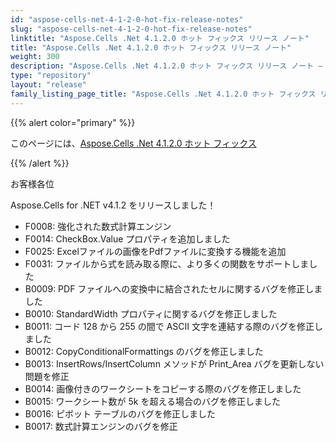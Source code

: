 ```yaml
---
id: "aspose-cells-net-4-1-2-0-hot-fix-release-notes"
slug: "aspose-cells-net-4-1-2-0-hot-fix-release-notes"
linktitle: "Aspose.Cells .Net 4.1.2.0 ホット フィックス リリース ノート"
title: "Aspose.Cells .Net 4.1.2.0 ホット フィックス リリース ノート"
weight: 300
description: "Aspose.Cells .Net 4.1.2.0 ホット フィックス リリース ノート – the latest updates and fixes."
type: "repository"
layout: "release"
family_listing_page_title: "Aspose.Cells .Net 4.1.2.0 ホット フィックス リリース ノート"
---
```

{{% alert color="primary" %}} 

このページには、[Aspose.Cells .Net 4.1.2.0 ホット フィックス](https://releases.aspose.com/cells/net/new-releases/aspose.cells-.net-4.1.2.0-hot-fix/)

{{% /alert %}} 

お客様各位

Aspose.Cells for .NET v4.1.2 をリリースしました！

- F0008: 強化された数式計算エンジン
- F0014: CheckBox.Value プロパティを追加しました
- F0025: Excelファイルの画像をPdfファイルに変換する機能を追加
- F0031: ファイルから式を読み取る際に、より多くの関数をサポートしました
- B0009: PDF ファイルへの変換中に結合されたセルに関するバグを修正しました
- B0010: StandardWidth プロパティに関するバグを修正しました
- B0011: コード 128 から 255 の間で ASCII 文字を連結する際のバグを修正しました
- B0012: CopyConditionalFormattings のバグを修正しました
- B0013: InsertRows/InsertColumn メソッドが Print_Area バグを更新しない問題を修正
- B0014: 画像付きのワークシートをコピーする際のバグを修正しました
- B0015: ワークシート数が 5k を超える場合のバグを修正しました
- B0016: ピボット テーブルのバグを修正しました
- B0017: 数式計算エンジンのバグを修正
